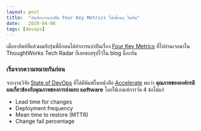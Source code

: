 ```yaml
---
layout: post
title:  "บันทึกการแบ่งปัน Four Key Metrics ให้เพื่อนๆ ในทีม"
date:   2020-04-06
tags: [devops]
---
```

เมื่ออาทิตย์ที่แล้วผมกับรุ่นพี่อีกคนได้ทำการแบ่งปันเรื่อง [Four Key Metrics](https://www.thoughtworks.com/radar/techniques/four-key-metrics) ที่ไปอ่านเจอมาใน ThoughtWorks Tech Radar ก็เลยขอสรุปไว้ใน blog นี้ละกัน  

### เริ่มจากความหมายกันก่อน
จากงานวิจัย [State of DevOps](https://www.devops-research.com/research.html) ที่ได้ตีพิมพ์ในหนังสือ [Accelerate](https://itrevolution.com/book/accelerate/) พบว่า **คุณภาพขององค์กรมีผลเกี่ยวข้องกับคุณภาพของการส่งมอบ software** โดยใช้เกณฑ์การวัด 4 ข้อได้แก่

- Lead time for changes
- Deployment frequency
- Mean time to restore (MTTR)
- Change fail percentage



